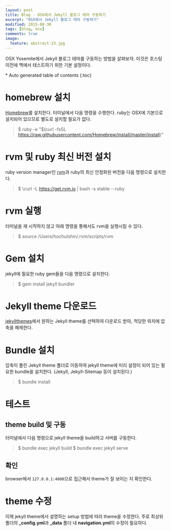 ```yaml
---
layout: post
title: Blog - OSX에서 Jekyll 블로그 테마 구동하기
excerpt: "OSX에서 Jekyll 블로그 테마 구동하기"
modified: 2015-08-30
tags: [blog, osx]
comments: true
image:
  feature: abstract-23.jpg
---
```


OSX Yosemite에서 Jekyll 블로그 테마를 구동하는 방법을 살펴보자. 이것은 호스팅 이전에 맥에서 테스트하기 위한 기본 설정이다. 


<section id="table-of-contents" class="toc">
<div id="drawer" markdown="1">
*  Auto generated table of contents
{:toc}
</div>
</section><!-- /#table-of-contents -->


# homebrew 설치 

[Homebrew](http://brew.sh/)를 설치한다. 터미널에서 다음 명령을 수행한다. ruby는 OSX에 기본으로 설치되어 있으므로 별도로 설치할 필요가 없다. 

> $ ruby -e "$(curl -fsSL https://raw.githubusercontent.com/Homebrew/install/master/install)"

# rvm 및 ruby 최신 버전 설치

ruby version manager인 [rvm](https://rvm.io/)과 ruby의 최신 안정화된 버전을 다음 명령으로 설치한다. 

> $ \curl -L https://get.rvm.io | bash -s stable --ruby

# rvm 실행

터미널을 재 시작하지 않고 아래 명령을 통해서도 rvm을 실행시킬 수 있다. 

> $ source /Users/hochulshin/.rvm/scripts/rvm

# Gem 설치

jekyll에 필요한 ruby gem들을 다음 명령으로 설치한다. 

> $ gem install jekyll bundler

# Jekyll theme 다운로드 

[jekyllthemes](http://jekyllthemes.org/)에서 원하는 Jekyll theme를 선택하여 다운로드 받아, 적당한 위치에 압축을 해제한다. 

# Bundle 설치

압축이 풀린 Jekyll theme 폴더로 이동하여 jekyll theme에 미리 설정이 되어 있는 필요한 bundle을 설치한다. (Jekyll, Jekyll-Sitemap 등이 설치된다.)

> $ bundle install 

# 테스트 

## theme build 및 구동

터미널에서 다음 명령으로 jekyll theme을 build하고 서버를 구동한다. 

> $ bundle exec jekyll build
> $ bundle exec jekyll serve

## 확인

browser에서 `127.0.0.1:4000`으로 접근해서 theme가 잘 보이는 지 확인한다. 

# theme 수정

이제 jekyll theme에서 설명하는 setup 방법에 따라 theme을 수정한다. 주로 최상위 폴더의 **_config.yml**과 **_data** 폴더 내 **navigation.yml**의 수정이 필요하다.  





